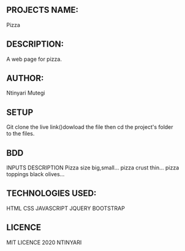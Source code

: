 ## PROJECTS NAME:
Pizza
## DESCRIPTION:
A web page for pizza.
## AUTHOR:
Ntinyari Mutegi
## SETUP
Git clone the live link()dowload the file then cd the project's folder<br>to the files.
## BDD
INPUTS         DESCRIPTION
Pizza size      big,small...
pizza crust      thin...
pizza toppings    black olives...

## TECHNOLOGIES USED:
HTML
CSS
JAVASCRIPT
JQUERY
BOOTSTRAP

## LICENCE
MIT LICENCE 2020 NTINYARI

